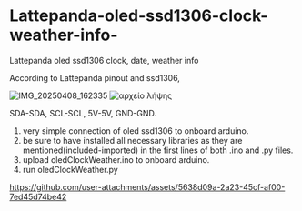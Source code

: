 # Lattepanda-oled-ssd1306-clock-weather-info-
Lattepanda oled ssd1306 clock, date, weather info 

According to Lattepanda pinout and ssd1306, 

![IMG_20250408_162335](https://github.com/user-attachments/assets/242ff4bf-0b70-4da8-99d4-571ce080a959)
![αρχείο λήψης](https://github.com/user-attachments/assets/d3613b31-82d1-4e15-a993-a2bd479995aa)

SDA-SDA, 
SCL-SCL, 
5V-5V, 
GND-GND.

1. very simple connection of oled ssd1306 to onboard arduino.
2. be sure to have installed all necessary libraries as they are mentioned(included-imported) in the first lines of both .ino and .py files.
3. upload oledClockWeather.ino to onboard arduino.
4. run oledClockWeather.py

https://github.com/user-attachments/assets/5638d09a-2a23-45cf-af00-7ed45d74be42
